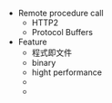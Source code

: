 - Remote procedure call
	- HTTP2
	- Protocol Buffers
- Feature
	- 程式即文件
	- binary
	- hight performance
	-
	-